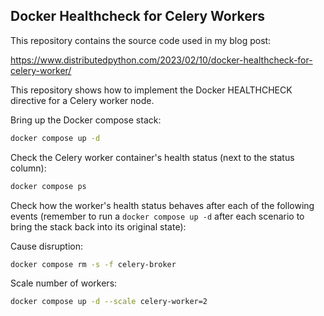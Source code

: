 ## Docker Healthcheck for Celery Workers

This repository contains the source code used in my blog post:

https://www.distributedpython.com/2023/02/10/docker-healthcheck-for-celery-worker/


This repository shows how to implement the Docker HEALTHCHECK directive for a
Celery worker node.

Bring up the Docker compose stack:

```bash
docker compose up -d
```

Check the Celery worker container's health status (next to the status column):

```bash
docker compose ps
```

Check how the worker's health status behaves after each of the following events 
(remember to run a `docker compose up -d` after each scenario to bring the stack back into its original state): 

Cause disruption:

```bash
docker compose rm -s -f celery-broker
```

Scale number of workers:

```bash
docker compose up -d --scale celery-worker=2
```
